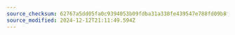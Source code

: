 ```yaml
---
source_checksum: 62767a5dd05fa0c9394053b09fdba31a338fe439547e788fd09b8f25ba58dc81
source_modified: 2024-12-12T21:11:49.594Z
---
```


